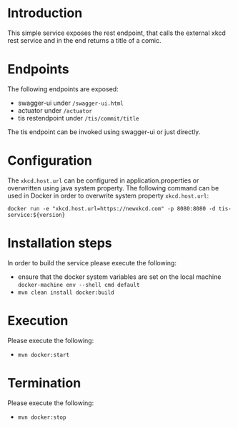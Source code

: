 # Introduction

This simple service exposes the rest endpoint, that calls the external xkcd rest 
service and in the end returns a title of a comic.

# Endpoints

The following endpoints are exposed:
- swagger-ui under `/swagger-ui.html`
- actuator under `/actuator`
- tis restendpoint under `/tis/commit/title`

The tis endpoint can be invoked using swagger-ui or just directly.

# Configuration

The `xkcd.host.url` can be configured in application.properties or overwritten using java system property.
The following command can be used in Docker in order to overwrite system property `xkcd.host.url`:

`docker run -e "xkcd.host.url=https://newxkcd.com" -p 8080:8080 -d tis-service:${version}`

# Installation steps

In order to build the service please execute the following:
- ensure that the docker system variables are set on the local machine `docker-machine env --shell cmd default`
- `mvn clean install docker:build`

# Execution

Please execute the following:
- `mvn docker:start`

# Termination

Please execute the following:
- `mvn docker:stop`

